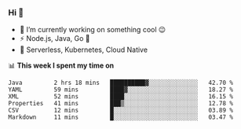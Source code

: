 ### Hi 👋

<!--
**nodejh/nodejh** is a ✨ _special_ ✨ repository because its `README.md` (this file) appears on your GitHub profile.

Here are some ideas to get you started:

- 🔭 I’m currently working on ...
- 🌱 I’m currently learning ...
- 👯 I’m looking to collaborate on ...
- 🤔 I’m looking for help with ...
- 💬 Ask me about ...
- 📫 How to reach me: ...
- 😄 Pronouns: ...
- ⚡ Fun fact: ...
-->

- 🔭 I’m currently working on something cool :wink:
- ⚡ Node.js, Java, Go :thought_balloon:
- 🤖 Serverless, Kubernetes, Cloud Native

📊 **This week I spent my time on**

<!--START_SECTION:waka-->

```text
Java         2 hrs 18 mins   ██████████▓░░░░░░░░░░░░░░   42.70 %
YAML         59 mins         ████▓░░░░░░░░░░░░░░░░░░░░   18.27 %
XML          52 mins         ████░░░░░░░░░░░░░░░░░░░░░   16.15 %
Properties   41 mins         ███▒░░░░░░░░░░░░░░░░░░░░░   12.78 %
CSV          12 mins         █░░░░░░░░░░░░░░░░░░░░░░░░   03.89 %
Markdown     11 mins         █░░░░░░░░░░░░░░░░░░░░░░░░   03.47 %
```

<!--END_SECTION:waka-->


<!--
:traffic_light: **Visitors**

![visitors](https://visitor-badge.glitch.me/badge?page_id=nodejh.nodejh)
-->
